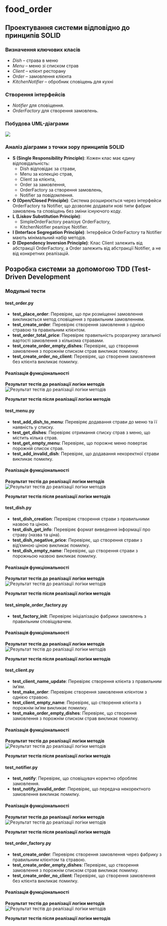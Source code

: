 # food_order

## Проектування системи відповідно до принципів SOLID

### Визначення ключових класів
- *Dish* – страва в меню
- *Menu* – меню зі списком страв
- *Client* – клієнт ресторану
- *Order* – замовлення клієнта
- *KitchenNotifier* – обробник сповіщень для кухні

### Створення інтерфейсів
- *Notifier* для сповіщення.
- *OrderFactory* для створення замовлень.

### Побудова UML-діаграми
![](food_order.drawio.png)

### Аналіз діаграми з точки зору принципів SOLID

- **S (Single Responsibility Principle)**: Кожен клас має єдину відповідальність:
  - Dish відповідає за страви,
  - Menu за колекцію страв, 
  - Client за клієнта, 
  - Order за замовлення, 
  - OrderFactory за створення замовлень, 
  - Notifier за повідомлення.
- **O (Open/Closed Principle)**: Система розширюється через інтерфейси OrderFactory та Notifier, що дозволяє додавати нові типи фабрик замовлень та сповіщень без зміни існуючого коду.
- **L (Liskov Substitution Principle)**: 
  - SimpleOrderFactory реалізує OrderFactory, 
  - KitchenNotifier реалізує Notifier.
- **I (Interface Segregation Principle)**: Інтерфейси OrderFactory та Notifier мають мінімальний набір методів.
- **D (Dependency Inversion Principle)**: Клас Client залежить від абстракції OrderFactory, а Order залежить від абстракції Notifier, а не від конкретних реалізацій.

## Розробка системи за допомогою TDD (Test-Driven Development

### Модульні тести 

#### test_order.py
- **test_place_order**: Перевіряє, що при розміщенні замовлення викликається метод сповіщення з правильним замовленням.
- **test_create_order**: Перевіряє створення замовлення з однією стравою та правильним клієнтом.
- **test_order_total_price**: Перевіряє правильність розрахунку загальної вартості замовлення з кількома стравами.
- **test_create_order_empty_dishes**: Перевіряє, що створення замовлення з порожнім списком страв викликає помилку.
- **test_create_order_no_client**: Перевіряє, що створення замовлення без клієнта викликає помилку.

#### Реалізація функціональності
**Результат тестів до реалізації логіки методів**
![Результат тестів до реалізації логіки методів](tests_result/test_order_before_implementation_of_functionality.png)

**Результат тестів після реалізації логіки методів**

#### test_menu.py
- **test_add_dish_to_menu**: Перевіряє додавання страви до меню та її наявність у списку.
- **test_get_dishes**: Перевіряє отримання списку страв з меню, що містить кілька страв.
- **test_get_empty_menu**: Перевіряє, що порожнє меню повертає порожній список страв.
- **test_add_invalid_dish**: Перевіряє, що додавання некоректної страви викликає помилку.

#### Реалізація функціональності
**Результат тестів до реалізації логіки методів**
![Результат тестів до реалізації логіки методів](tests_result/test_menu_before_implementation_of_functionality.png)

**Результат тестів після реалізації логіки методів**


#### test_dish.py
- **test_dish_creation**: Перевіряє створення страви з правильними назвою та ціною.
- **test_dish_get_info**: Перевіряє формат виведення інформації про страву (назва та ціна).
- **test_dish_negative_price**: Перевіряє, що створення страви з від’ємною ціною викликає помилку.
- **test_dish_empty_name**: Перевіряє, що створення страви з порожньою назвою викликає помилку.

#### Реалізація функціональності
**Результат тестів до реалізації логіки методів**
![Результат тестів до реалізації логіки методів](tests_result/test_dish_before_implementation_of_functionality.png)

**Результат тестів після реалізації логіки методів**


#### test_simple_order_factory.py
- **test_factory_init**: Перевіряє ініціалізацію фабрики замовлень з правильним сповіщувачем.

#### Реалізація функціональності
**Результат тестів до реалізації логіки методів**
![Результат тестів до реалізації логіки методів](tests_result/test_simple_order_factory_before_implementation_of_functionality.png)

**Результат тестів після реалізації логіки методів**


#### test_client.py
- **test_client_name_update**: Перевіряє створення клієнта з правильним ім’ям.
- **test_make_order**: Перевіряє створення замовлення клієнтом з однією стравою.
- **test_client_empty_name**: Перевіряє, що створення клієнта з порожнім ім’ям викликає помилку.
- **test_make_order_empty_dishes**: Перевіряє, що створення замовлення з порожнім списком страв викликає помилку.

#### Реалізація функціональності
**Результат тестів до реалізації логіки методів**
![Результат тестів до реалізації логіки методів](tests_result/test_client_before_implementation_of_functionality.png)

**Результат тестів після реалізації логіки методів**


#### test_notifier.py
- **test_notify**: Перевіряє, що сповіщувач коректно обробляє замовлення.
- **test_notify_invalid_order**: Перевіряє, що передача некоректного замовлення викликає помилку.

#### Реалізація функціональності
**Результат тестів до реалізації логіки методів**
![Результат тестів до реалізації логіки методів](tests_result/test_notifier_before_implementation_of_functionality.png)

**Результат тестів після реалізації логіки методів**


#### test_order_factory.py
- **test_create_order**: Перевіряє створення замовлення через фабрику з правильним клієнтом та стравою.
- **test_create_order_empty_dishes**: Перевіряє, що створення замовлення з порожнім списком страв викликає помилку.
- **test_create_order_no_client**: Перевіряє, що створення замовлення без клієнта викликає помилку.

#### Реалізація функціональності
**Результат тестів до реалізації логіки методів**
![Результат тестів до реалізації логіки методів](tests_result/test_order_factory_before_implementation_of_functionality.png)

**Результат тестів після реалізації логіки методів**
